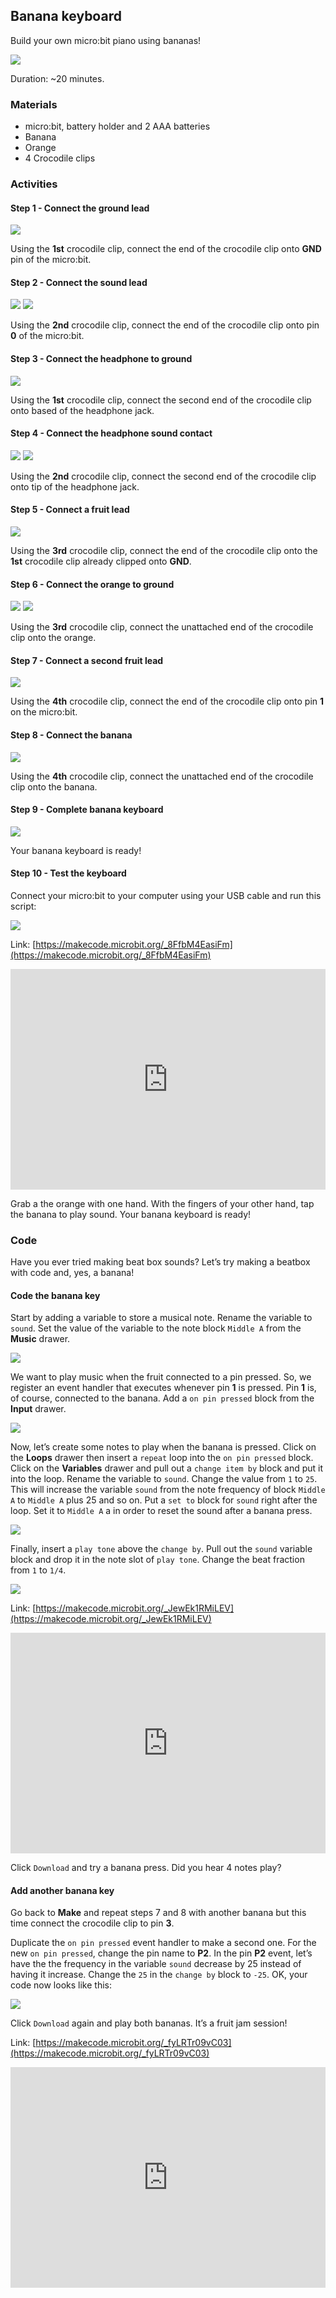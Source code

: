 ## Banana keyboard

Build your own micro:bit piano using bananas!

![](https://i.imgur.com/V2264co.png)

Duration: ~20 minutes.

### Materials

- micro:bit, battery holder and 2 AAA batteries
- Banana
- Orange
- 4 Crocodile clips

### Activities

#### Step 1 - Connect the ground lead

![](https://i.imgur.com/EIE1bXB.png)

Using the **1st** crocodile clip, connect the end of the crocodile clip onto **GND** pin of the micro:bit.

#### Step 2 - Connect the sound lead

![](https://i.imgur.com/xJN7jzv.png)
![](https://i.imgur.com/12kkChu.png)

Using the **2nd** crocodile clip, connect the end of the crocodile clip onto pin **0** of the micro:bit.

#### Step 3 - Connect the headphone to ground

![](https://i.imgur.com/Qb800F9.png)

Using the **1st** crocodile clip, connect the second end of the crocodile clip onto based of the headphone jack.

#### Step 4 - Connect the headphone sound contact

![](https://i.imgur.com/XokJWQQ.png)
![](https://i.imgur.com/h60F0pB.png)

Using the **2nd** crocodile clip, connect the second end of the crocodile clip onto tip of the headphone jack.

#### Step 5 - Connect a fruit lead

![](https://i.imgur.com/D5KoDzW.png)

Using the **3rd** crocodile clip, connect the end of the crocodile clip onto the **1st** crocodile clip already clipped onto **GND**.

#### Step 6 - Connect the orange to ground

![](https://i.imgur.com/05QKs9j.png)
![](https://i.imgur.com/9S9vYqZ.png)

Using the **3rd** crocodile clip, connect the unattached end of the crocodile clip onto the orange.

#### Step 7 - Connect a second fruit lead

![](https://i.imgur.com/0UvFF6G.png)

Using the **4th** crocodile clip, connect the end of the crocodile clip onto pin **1** on the micro:bit.

#### Step 8 - Connect the banana

![](https://i.imgur.com/5c70v5z.png)

Using the **4th** crocodile clip, connect the unattached end of the crocodile clip onto the banana.

#### Step 9 - Complete banana keyboard

![](https://i.imgur.com/6mpf0N4.png)

Your banana keyboard is ready!

#### Step 10 - Test the keyboard

Connect your micro:bit to your computer using your USB cable and run this script:

![](https://i.imgur.com/YLfASWx.png)

Link: [https://makecode.microbit.org/_8FfbM4EasiFm](https://makecode.microbit.org/_8FfbM4EasiFm)

<div style="position:relative;height:0;padding-bottom:70%;overflow:hidden;"><iframe style="position:absolute;top:0;left:0;width:100%;height:100%;" src="https://makecode.microbit.org/#pub:_8FfbM4EasiFm" frameborder="0" sandbox="allow-popups allow-forms allow-scripts allow-same-origin"></iframe></div>

Grab a the orange with one hand. With the fingers of your other hand, tap the banana to play sound. Your banana keyboard is ready!

### Code

Have you ever tried making beat box sounds? Let’s try making a beatbox with code and, yes, a banana!

#### Code the banana key

Start by adding a variable to store a musical note. Rename the variable to `sound`. Set the value of the variable to the note block `Middle A` from the **Music** drawer.

![](https://i.imgur.com/pz8NDui.png)

We want to play music when the fruit connected to a pin pressed. So, we register an event handler that executes whenever pin **1** is pressed. Pin **1** is, of course, connected to the banana. Add a `on pin pressed` block from the **Input** drawer.

![](https://i.imgur.com/cMJPlTX.png)

Now, let’s create some notes to play when the banana is pressed. Click on the **Loops** drawer then insert a `repeat` loop into the `on pin pressed` block. Click on the **Variables** drawer and pull out a `change item by` block and put it into the loop. Rename the variable to `sound`. Change the value from `1` to `25`. This will increase the variable `sound` from the note frequency of block `Middle A` to `Middle A` plus 25 and so on. Put a `set to` block for `sound` right after the loop. Set it to `Middle A` a in order to reset the sound after a banana press.

![](https://i.imgur.com/gXFmwHD.png)

Finally, insert a `play tone` above the `change by`. Pull out the `sound` variable block and drop it in the note slot of `play tone`. Change the beat fraction from `1` to `1/4`.

![](https://i.imgur.com/V9PCd30.png)

Link: [https://makecode.microbit.org/_JewEk1RMiLEV](https://makecode.microbit.org/_JewEk1RMiLEV)

<div style="position:relative;height:0;padding-bottom:70%;overflow:hidden;"><iframe style="position:absolute;top:0;left:0;width:100%;height:100%;" src="https://makecode.microbit.org/#pub:_JewEk1RMiLEV" frameborder="0" sandbox="allow-popups allow-forms allow-scripts allow-same-origin"></iframe></div>

Click `Download` and try a banana press. Did you hear 4 notes play?

#### Add another banana key

Go back to **Make** and repeat steps 7 and 8 with another banana but this time connect the crocodile clip to pin **3**.

Duplicate the `on pin pressed` event handler to make a second one. For the new `on pin pressed`, change the pin name to **P2**. In the pin **P2** event, let’s have the the frequency in the variable `sound` decrease by 25 instead of having it increase. Change the `25` in the `change by` block to `-25`. OK, your code now looks like this:

![](https://i.imgur.com/PKICMmZ.png)

Click `Download` again and play both bananas. It’s a fruit jam session!

Link: [https://makecode.microbit.org/_fyLRTr09vC03](https://makecode.microbit.org/_fyLRTr09vC03)

<div style="position:relative;height:0;padding-bottom:70%;overflow:hidden;"><iframe style="position:absolute;top:0;left:0;width:100%;height:100%;" src="https://makecode.microbit.org/#pub:_fyLRTr09vC03" frameborder="0" sandbox="allow-popups allow-forms allow-scripts allow-same-origin"></iframe></div>
